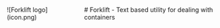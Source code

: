 <div style="display: flex;">
<div style="flex: 1; padding: 10px;">![Forklift logo](icon.png)</div>
<div style="flex: 2; padding: 10px;"># Forklift - Text based utility for dealing with containers</div>
</div>

